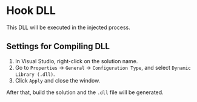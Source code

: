 # Hook DLL

This DLL will be executed in the injected process.

## Settings for Compiling DLL

1. In Visual Studio, right-click on the solution name.
2. Go to `Properties` -> `General` -> `Configuration Type`, and select `Dynamic Library (.dll)`.
3. Click `Apply` and close the window.

After that, build the solution and the `.dll` file will be generated.
